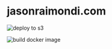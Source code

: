 # jasonraimondi.com

![deploy to s3](https://github.com/jasonraimondi/jasonraimondi/workflows/deploy%20to%20s3/badge.svg)

![build docker image](https://github.com/jasonraimondi/jasonraimondi/workflows/build%20docker%20image/badge.svg)

